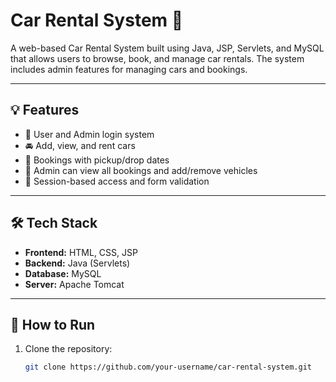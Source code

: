 # Car Rental System 🚗

A web-based Car Rental System built using Java, JSP, Servlets, and MySQL that allows users to browse, book, and manage car rentals. The system includes admin features for managing cars and bookings.

---

## 💡 Features

- 👤 User and Admin login system
- 🚘 Add, view, and rent cars
- 📅 Bookings with pickup/drop dates
- 🧾 Admin can view all bookings and add/remove vehicles
- 🔐 Session-based access and form validation

---

## 🛠️ Tech Stack

- **Frontend:** HTML, CSS, JSP
- **Backend:** Java (Servlets)
- **Database:** MySQL
- **Server:** Apache Tomcat

---

## 🚀 How to Run

1. Clone the repository:
   ```bash
   git clone https://github.com/your-username/car-rental-system.git
